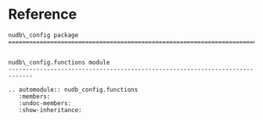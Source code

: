 # Reference

<!--
The content of the {eval-rst} block below is generated by the command:
poetry run sphinx-apidoc -T -f -t ./docs/templates -o ./docs ./src
from the root directory.

You need to rerun the command when python files are added, deleted or renamed.
Copy the content from the generated
nudb_config.rst file to the {eval-rst} block below and
delete the .rst file afterwards.
-->

```{eval-rst}
nudb\_config package
=============================================================================


nudb\_config.functions module
-----------------------------------------------------------------------------

.. automodule:: nudb_config.functions
   :members:
   :undoc-members:
   :show-inheritance:
```
